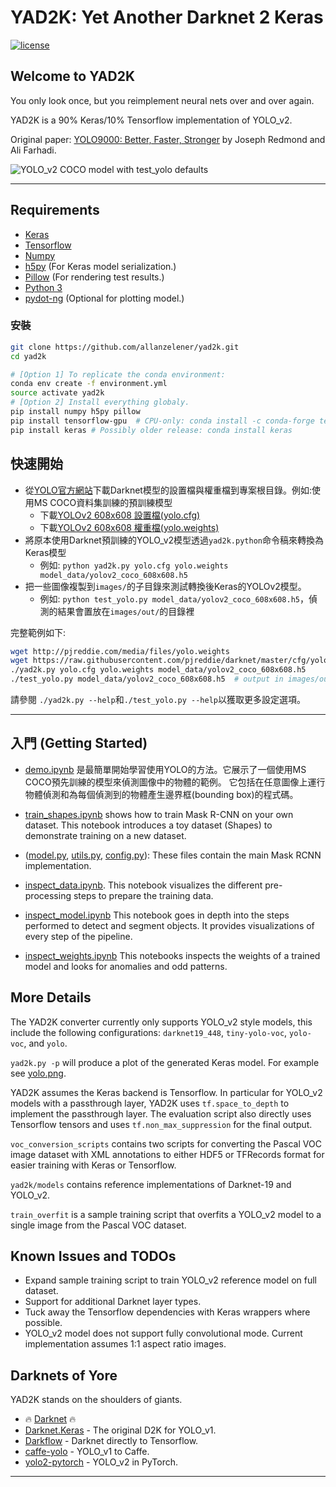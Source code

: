 # YAD2K: Yet Another Darknet 2 Keras

[![license](https://img.shields.io/github/license/mashape/apistatus.svg)](LICENSE)

## Welcome to YAD2K

You only look once, but you reimplement neural nets over and over again.

YAD2K is a 90% Keras/10% Tensorflow implementation of YOLO_v2.

Original paper: [YOLO9000: Better, Faster, Stronger](https://arxiv.org/abs/1612.08242) by Joseph Redmond and Ali Farhadi.

![YOLO_v2 COCO model with test_yolo defaults](etc/dog_small.jpg)

--------------------------------------------------------------------------------

## Requirements

- [Keras](https://github.com/fchollet/keras)
- [Tensorflow](https://www.tensorflow.org/)
- [Numpy](http://www.numpy.org/)
- [h5py](http://www.h5py.org/) (For Keras model serialization.)
- [Pillow](https://pillow.readthedocs.io/) (For rendering test results.)
- [Python 3](https://www.python.org/)
- [pydot-ng](https://github.com/pydot/pydot-ng) (Optional for plotting model.)

### 安裝
```bash
git clone https://github.com/allanzelener/yad2k.git
cd yad2k

# [Option 1] To replicate the conda environment:
conda env create -f environment.yml
source activate yad2k
# [Option 2] Install everything globaly.
pip install numpy h5py pillow
pip install tensorflow-gpu  # CPU-only: conda install -c conda-forge tensorflow
pip install keras # Possibly older release: conda install keras
```

## 快速開始

- 從[YOLO官方網站](http://pjreddie.com/darknet/yolo/)下載Darknet模型的設置檔與權重檔到專案根目錄。例如:使用MS COCO資料集訓練的預訓練模型
    - 下載[YOLOv2 608x608 設置檔(yolo.cfg)](https://github.com/pjreddie/darknet/blob/master/cfg/yolo.cfg)
	- 下載[YOLOv2 608x608 權重檔(yolo.weights)](https://pjreddie.com/media/files/yolo.weights)
- 將原本使用Darknet預訓練的YOLO_v2模型透過`yad2k.python`命令稿來轉換為Keras模型
    - 例如: `python yad2k.py yolo.cfg yolo.weights model_data/yolov2_coco_608x608.h5`
- 把一些圖像複製到`images/`的子目錄來測試轉換後Keras的YOLOv2模型。
    - 例如: `python test_yolo.py model_data/yolov2_coco_608x608.h5`，偵測的結果會置放在`images/out/`的目錄裡

完整範例如下:

```bash
wget http://pjreddie.com/media/files/yolo.weights
wget https://raw.githubusercontent.com/pjreddie/darknet/master/cfg/yolo.cfg
./yad2k.py yolo.cfg yolo.weights model_data/yolov2_coco_608x608.h5
./test_yolo.py model_data/yolov2_coco_608x608.h5  # output in images/out/
```

請參閱 `./yad2k.py --help`和`./test_yolo.py --help`以獲取更多設定選項。

--------------------------------------------------------------------------------

## 入門 (Getting Started)
* [demo.ipynb](/demo.ipynb) 是最簡單開始學習使用YOLO的方法。它展示了一個使用MS COCO預先訓練的模型來偵測圖像中的物體的範例。
它包括在任意圖像上運行物體偵測和為每個偵測到的物體產生邊界框(bounding box)的程式碼。

* [train_shapes.ipynb](train_shapes.ipynb) shows how to train Mask R-CNN on your own dataset. This notebook introduces a toy dataset (Shapes) to demonstrate training on a new dataset.

* ([model.py](model.py), [utils.py](utils.py), [config.py](config.py)): These files contain the main Mask RCNN implementation. 


* [inspect_data.ipynb](/inspect_data.ipynb). This notebook visualizes the different pre-processing steps
to prepare the training data.

* [inspect_model.ipynb](/inspect_model.ipynb) This notebook goes in depth into the steps performed to detect and segment objects. It provides visualizations of every step of the pipeline.

* [inspect_weights.ipynb](/inspect_weights.ipynb)
This notebooks inspects the weights of a trained model and looks for anomalies and odd patterns.

## More Details

The YAD2K converter currently only supports YOLO_v2 style models, this include the following configurations: `darknet19_448`, `tiny-yolo-voc`, `yolo-voc`, and `yolo`.

`yad2k.py -p` will produce a plot of the generated Keras model. For example see [yolo.png](etc/yolo.png).

YAD2K assumes the Keras backend is Tensorflow. In particular for YOLO_v2 models with a passthrough layer, YAD2K uses `tf.space_to_depth` to implement the passthrough layer. The evaluation script also directly uses Tensorflow tensors and uses `tf.non_max_suppression` for the final output.

`voc_conversion_scripts` contains two scripts for converting the Pascal VOC image dataset with XML annotations to either HDF5 or TFRecords format for easier training with Keras or Tensorflow.

`yad2k/models` contains reference implementations of Darknet-19 and YOLO_v2.

`train_overfit` is a sample training script that overfits a YOLO_v2 model to a single image from the Pascal VOC dataset.

## Known Issues and TODOs

- Expand sample training script to train YOLO_v2 reference model on full dataset.
- Support for additional Darknet layer types.
- Tuck away the Tensorflow dependencies with Keras wrappers where possible.
- YOLO_v2 model does not support fully convolutional mode. Current implementation assumes 1:1 aspect ratio images.

## Darknets of Yore

YAD2K stands on the shoulders of giants.

- :fire: [Darknet](https://github.com/pjreddie/darknet) :fire:
- [Darknet.Keras](https://github.com/sunshineatnoon/Darknet.keras) - The original D2K for YOLO_v1.
- [Darkflow](https://github.com/thtrieu/darkflow) - Darknet directly to Tensorflow.
- [caffe-yolo](https://github.com/xingwangsfu/caffe-yolo) - YOLO_v1 to Caffe.
- [yolo2-pytorch](https://github.com/longcw/yolo2-pytorch) - YOLO_v2 in PyTorch.

--------------------------------------------------------------------------------
